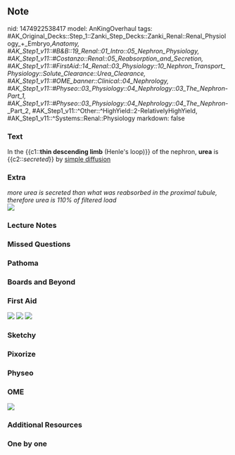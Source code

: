 ## Note
nid: 1474922538417
model: AnKingOverhaul
tags: #AK_Original_Decks::Step_1::Zanki_Step_Decks::Zanki_Renal::Renal_Physiology_+_Embryo,_Anatomy, #AK_Step1_v11::#B&B::19_Renal::01_Intro::05_Nephron_Physiology, #AK_Step1_v11::#Costanzo::Renal::05_Reabsorption_and_Secretion, #AK_Step1_v11::#FirstAid::14_Renal::03_Physiology::10_Nephron_Transport_Physiology::Solute_Clearance::Urea_Clearance, #AK_Step1_v11::#OME_banner::Clinical::04_Nephrology, #AK_Step1_v11::#Physeo::03_Physiology::04_Nephrology::03_The_Nephron_-_Part_1, #AK_Step1_v11::#Physeo::03_Physiology::04_Nephrology::04_The_Nephron_-_Part_2, #AK_Step1_v11::^Other::^HighYield::2-RelativelyHighYield, #AK_Step1_v11::^Systems::Renal::Physiology
markdown: false

### Text
<div>
  In the {{c1::<b>thin descending limb</b> (Henle's loop)}} of the
  nephron, <b>urea</b> is {{c2::<i>secreted</i>}} by <u>simple
  diffusion</u>
</div>

### Extra
<div>
  <i>more urea is secreted than what was reabsorbed in the proximal
  tubule, therefore urea is 110% of filtered load</i>
</div>
<div><img src="paste-414537358508571.jpg"></div>

### Lecture Notes


### Missed Questions


### Pathoma


### Boards and Beyond


### First Aid
<img src="tmpYQ5eTV.png"> <img src="tmpRFb7vh.png"> <img src=
"tmpix4pp3.png">

### Sketchy


### Pixorize


### Physeo


### OME
<div class="ome-widget">
  <a href=
  "https://onlinemeded.org/spa/nephrology?ref=anki"><img src=
  "_OME_AnkiFlashcards_Topic_1.png"></a>
</div>

### Additional Resources


### One by one

